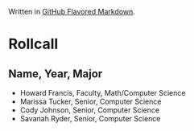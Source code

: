 Written in [GitHub Flavored Markdown](https://help.github.com/articles/github-flavored-markdown).

Rollcall
========

Name, Year, Major
-------------------------------------------------
* Howard Francis, Faculty, Math/Computer Science
* Marissa Tucker, Senior, Computer Science
* Cody Johnson, Senior, Computer Science
* Savanah Ryder, Senior, Computer Science
